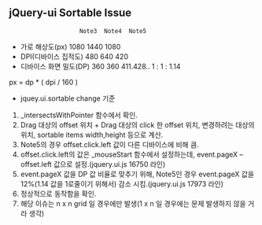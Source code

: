 ## jQuery-ui Sortable Issue

                        Note3  Note4  Note5
- 가로 해상도(px)        1080   1440   1080
- DPI(디바이스 집적도)    480    640    420
- 디바이스 화면 밀도(DP)  360    360   411.428..
                          1  :  1  :  1.14

px = dp \* ( dpi / 160 )

- jquey.ui.sortable change 기준

1. \_intersectsWithPointer 함수에서 확인.
2. Drag 대상의 offset 위치 + Drag 대상의 click 한 offset 위치, 변경하려는 대상의 위치, sortable items width,height 등으로 계산.
3. Note5의 경우 offset.click.left 값이 다른 디바이스에 비해 큼.
4. offset.click.left의 값은 \_mouseStart 함수에서 설정하는데, event.pageX – offset.left 값으로 설정.(jquery.ui.js 16750 라인)
5. event.pageX 값을 DP 값 비율로 맞추기 위해, Note5인 경우 event.pageX 값을 12%(1.14 값을 1로줄이기 위해서) 감소 시킴.(jquery.ui.js 17973 라인)
6. 정상적으로 동작함을 확인.
7. 해당 이슈는 n x n grid 일 경우에만 발생(1 x n 일 경우에는 문제 발생하지 않을 거라 생각)
